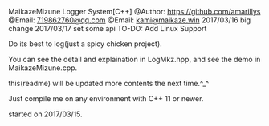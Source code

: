 ﻿MaikazeMizune Logger System[C++]
@Author: https://github.com/amarillys
@Email: 719862760@qq.com
@Email: kami@maikaze.win
2017/03/16 big change
2017/03/17 set some api
TO-DO: Add Linux Support

Do its best to log(just a spicy chicken project).

You can see the detail and explaination in LogMkz.hpp,
and see the demo in MaikazeMizune.cpp.

this(readme) will be updated more contents the next time.^_^ 

Just compile me on any environment with C++ 11 or newer.

started on 2017/03/15.
